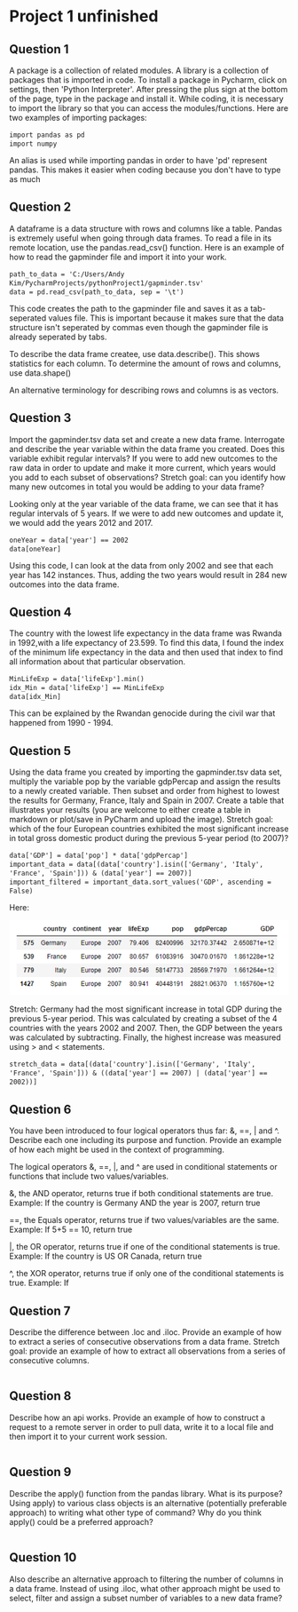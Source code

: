 # Project 1 unfinished

## Question 1
A package is a collection of related modules. A library is a collection of packages that is imported in code. To install a package in Pycharm, click on settings, then 'Python Interpreter'. After pressing the plus sign at the bottom of the page, type in the package and install it. While coding, it is necessary to import the library so that you can access the modules/functions. Here are two examples of importing packages:
```
import pandas as pd
import numpy
```
An alias is used while importing pandas in order to have 'pd' represent pandas. This makes it easier when coding because you don't have to type as much
## Question 2
A dataframe is a data structure with rows and columns like a table. Pandas is extremely useful when going through data frames. To read a file in its remote location, use the pandas.read_csv() function. Here is an example of how to read the gapminder file and import it into your work.
```
path_to_data = 'C:/Users/Andy Kim/PycharmProjects/pythonProject1/gapminder.tsv'
data = pd.read_csv(path_to_data, sep = '\t')
```
This code creates the path to the gapminder file and saves it as a tab-seperated values file. This is important because it makes sure that the data structure isn't seperated by commas even though the gapminder file is already seperated by tabs.

To describe the data frame createe, use data.describe(). This shows statistics for each column.
To determine the amount of rows and columns, use data.shape()

An alternative terminology for describing rows and columns is as vectors.
## Question 3
Import the gapminder.tsv data set and create a new data frame. Interrogate and describe the year variable within the data frame you created. Does this variable exhibit regular intervals? If you were to add new outcomes to the raw data in order to update and make it more current, which years would you add to each subset of observations? Stretch goal: can you identify how many new outcomes in total you would be adding to your data frame?

Looking only at the year variable of the data frame, we can see that it has regular intervals of 5 years. If we were to add new outcomes and update it, we would add the years 2012 and 2017.
```
oneYear = data['year'] == 2002
data[oneYear]
```
Using this code, I can look at the data from only 2002 and see that each year has 142 instances. Thus, adding the two years would result in 284 new outcomes into the data frame.
## Question 4
The country with the lowest life expectancy in the data frame was Rwanda in 1992,with a life expectancy of 23.599. 
To find this data, I found the index of the minimum life expectancy in the data and then used that index to find all information about that particular observation.
```
MinLifeExp = data['lifeExp'].min()
idx_Min = data['lifeExp'] == MinLifeExp
data[idx_Min]
```
This can be explained by the Rwandan genocide during the civil war that happened from 1990 - 1994.
## Question 5
Using the data frame you created by importing the gapminder.tsv data set, multiply the variable pop by the variable gdpPercap and assign the results to a newly created variable. Then subset and order from highest to lowest the results for Germany, France, Italy and Spain in 2007. Create a table that illustrates your results (you are welcome to either create a table in markdown or plot/save in PyCharm and upload the image). Stretch goal: which of the four European countries exhibited the most significant increase in total gross domestic product during the previous 5-year period (to 2007)?

```
data['GDP'] = data['pop'] * data['gdpPercap']
important_data = data[(data['country'].isin(['Germany', 'Italy', 'France', 'Spain'])) & (data['year'] == 2007)]
important_filtered = important_data.sort_values('GDP', ascending = False)
```
Here:

![](Project1Table.PNG)

Stretch: Germany had the most significant increase in total GDP during the previous 5-year period. This was calculated by creating a subset of the 4 countries with the years 2002 and 2007. Then, the GDP between the years was calculated by subtracting. Finally, the highest increase was measured using > and < statements.
```
stretch_data = data[(data['country'].isin(['Germany', 'Italy', 'France', 'Spain'])) & ((data['year'] == 2007) | (data['year'] == 2002))]
```
## Question 6
You have been introduced to four logical operators thus far: &, ==, | and ^. Describe each one including its purpose and function. Provide an example of how each might be used in the context of programming.

The logical operators &, ==, |, and ^ are used in conditional statements or functions that include two values/variables.

&, the AND operator, returns true if both conditional statements are true.
Example: If the country is Germany AND the year is 2007, return true

==, the Equals operator, returns true if two values/variables are the same.
Example: If 5+5 == 10, return true

|, the OR operator, returns true if one of the conditional statements is true.
Example: If the country is US OR Canada, return true

^, the XOR operator, returns true if only one of the conditional statements is true.
Example: If 
## Question 7
Describe the difference between .loc and .iloc. Provide an example of how to extract a series of consecutive observations from a data frame. Stretch goal: provide an example of how to extract all observations from a series of consecutive columns.

```

```
## Question 8
Describe how an api works. Provide an example of how to construct a request to a remote server in order to pull data, write it to a local file and then import it to your current work session.

```

```
## Question 9
Describe the apply() function from the pandas library. What is its purpose? Using apply) to various class objects is an alternative (potentially preferable approach) to writing what other type of command? Why do you think apply() could be a preferred approach?

```

```
## Question 10
Also describe an alternative approach to filtering the number of columns in a data frame. Instead of using .iloc, what other approach might be used to select, filter and assign a subset number of variables to a new data frame?
```

```
